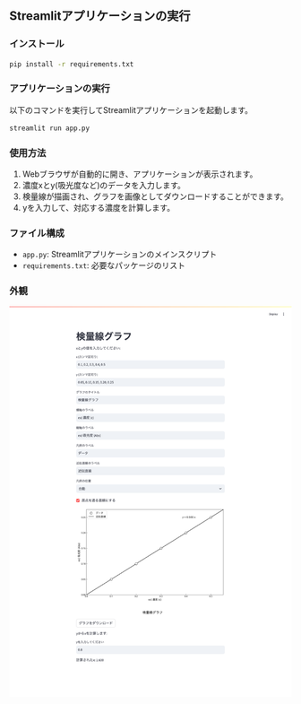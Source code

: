 ## Streamlitアプリケーションの実行

### インストール


```sh
pip install -r requirements.txt
```

### アプリケーションの実行

以下のコマンドを実行してStreamlitアプリケーションを起動します。

```sh 
streamlit run app.py
```

### 使用方法

1. Webブラウザが自動的に開き、アプリケーションが表示されます。
2. 濃度xとy(吸光度など)のデータを入力します。
3. 検量線が描画され、グラフを画像としてダウンロードすることができます。
4. yを入力して、対応する濃度を計算します。

### ファイル構成

- `app.py`: Streamlitアプリケーションのメインスクリプト
- `requirements.txt`: 必要なパッケージのリスト

### 外観
![アプリケーションのスクリーンショット](screenshot.png)